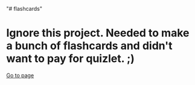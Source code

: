"# flashcards" 
<h1>Ignore this project. Needed to make a bunch of flashcards and didn't want to pay for quizlet. ;)</h1>
<a href="https://savlm.github.io/flashcards/">Go to page</a>
